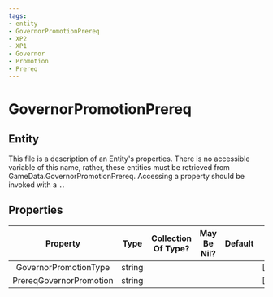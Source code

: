 ```yaml
---
tags:
- entity
- GovernorPromotionPrereq
- XP2
- XP1
- Governor
- Promotion
- Prereq
---
```

# GovernorPromotionPrereq
## Entity
This file is a description of an Entity's properties. There is no accessible variable of this name, rather, these entities must be retrieved from GameData.GovernorPromotionPrereq. Accessing a property should be invoked with a `.`.
## Properties
|	Property	|	Type	|	Collection Of Type?	|	May Be Nil?	|	Default	|	References	|	Key	|	Notes	|
|	:-:	|	:-:	|	:-:	|	:-:	|	:-:	|	:-:	|	:-:	|	-:	|
|	GovernorPromotionType	|	string	|		|		|		|	[[GovernorPromotion]].GovernorPromotionType	|		|	|
|	PrereqGovernorPromotion	|	string	|		|		|		|	[[GovernorPromotion]].GovernorPromotionType	|		|	|
